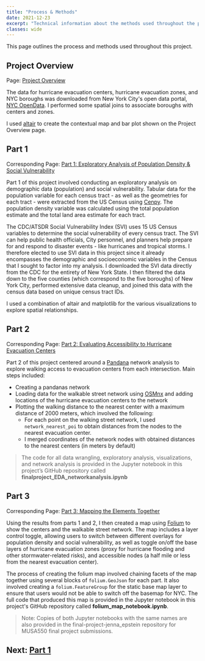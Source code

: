 ```yaml
---
title: "Process & Methods"
date: 2021-12-23
excerpt: "Technical information about the methods used throughout the project."
classes: wide
---
```

This page outlines the process and methods used throughout this project.

## Project Overview
Page: [Project Overview](https://jennaepstein.github.io/MUSA550-finalproject/overview/)

The data for hurricane evacuation centers, hurricane evacuation zones, and NYC boroughs was downloaded from New York City's open data portal, [NYC OpenData](https://opendata.cityofnewyork.us/). I performed some spatial joins to associate boroughs with centers and zones.

I used [altair](https://altair-viz.github.io/) to create the contextual map and bar plot shown on the Project Overview page.


## Part 1
Corresponding Page: [Part 1: Exploratory Analysis of Population Density & Social Vulnerability](https://jennaepstein.github.io/MUSA550-finalproject/part1-exploratory-analysis/)

Part 1 of this project involved conducting an exploratory analysis on demographic data (population) and social vulnerability. Tabular data for the population variable for each census tract - as well as the geometries for each tract - were extracted from the US Census using [Cenpy](http://cenpy-devs.github.io/cenpy/index.html). The population density variable was calculated using the total population estimate and the total land area estimate for each tract.

The CDC/ATSDR Social Vulnerability Index (SVI) uses 15 US Census variables to determine the social vulnerability of every census tract. The SVI can help public health officials, City personnel, and planners help prepare for and respond to disaster events - like hurricanes and tropical storms. I therefore elected to use SVI data in this project since it already encompasses the demographic and socioeconomic variables in the Census that I sought to factor into my analysis. I downloaded the SVI data directly from the CDC for the entirety of New York State. I then filtered the data down to the five counties (which correspond to the five boroughs) of New York City, performed extensive data cleanup, and joined this data with the census data based on unique census tract IDs.

I used a combination of altair and matplotlib for the various visualizations to explore spatial relationships.


## Part 2
Corresponding Page: [Part 2: Evaluating Accessibility to Hurricane Evacuation Centers](https://jennaepstein.github.io/MUSA550-finalproject/part2-accessibility-to-centers/)

Part 2 of this project centered around a [Pandana](http://udst.github.io/pandana/) network analysis to explore walking access to evacuation centers from each intersection. Main steps included:
* Creating a pandanas network 
* Loading data for the walkable street network using [OSMnx](https://osmnx.readthedocs.io/en/stable/) and adding locations of the hurricane evacuation centers to the network
* Plotting the walking distance to the nearest center with a maximum distance of 2000 meters, which involved the following:
    - For each point on the walking street network, I used `network_nearest_poi` to obtain distances from the nodes to the nearest evacuation center.
    - I merged coordinates of the network nodes with obtained distances to the nearest centers (in meters by default)

>The code for all data wrangling, exploratory analysis, visualizations, and network analysis is provided in the Jupyter notebook in this project’s GitHub repository called **finalproject_EDA_networkanalysis.ipynb**

## Part 3
Corresponding Page: [Part 3: Mapping the Elements Together](https://jennaepstein.github.io/MUSA550-finalproject/part3-folium-map/)

Using the results from parts 1 and 2, I then created a map using [Folium](https://python-visualization.github.io/folium/) to show the centers and the walkable street network. The map includes a layer control toggle, allowing users to switch between different overlays for population density and social vulnerability, as well as toggle on/off the base layers of hurricane evacuation zones (proxy for hurricane flooding and other stormwater-related risks), and accessible nodes (a half mile or less from the nearest evacuation center).

The process of creating the folium map involved chaining facets of the map together using several blocks of `folium.GeoJson` for each part. It also involved creating a `folium.FeatureGroup` for the static base map layer to ensure that users would not be able to switch off the basemap for NYC. The full code that produced this map is provided in the Jupyter notebook in this project's GitHub repository called **folium_map_notebook.ipynb**. 

>Note: Copies of both Jupyter notebooks with the same names are also provided in the final-project-jenna_epstein repository for MUSA550 final project submissions.

## Next: [Part 1](https://jennaepstein.github.io/MUSA550-finalproject/part1-exploratory-analysis/)